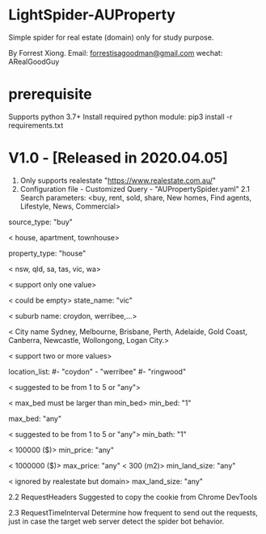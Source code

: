 # LightSpider-AUProperty
Simple spider for real estate (domain) only for study purpose.

By Forrest Xiong.
Email: forrestisagoodman@gmail.com
wechat: ARealGoodGuy

# prerequisite
Supports python 3.7+
Install required python module:
pip3 install -r requirements.txt


# V1.0  - [Released in 2020.04.05]
1. Only supports realestate "https://www.realestate.com.au/"
2. Configuration file - Customized Query - "AUPropertySpider.yaml"
2.1 Search parameters:
<buy, rent, sold, share, New homes, Find agents, Lifestyle, News, Commercial>

source_type: "buy"

< house, apartment, townhouse>

property_type: "house"

< nsw, qld, sa, tas, vic, wa>

< support only one value>

< could be empty>
state_name: "vic"

< suburb name: croydon, werribee,...>

< City name Sydney,  Melbourne, Brisbane, Perth, Adelaide, Gold Coast, Canberra, Newcastle, Wollongong, Logan City.>

< support two or more values>

location_list:
             #- "coydon"
             - "werribee"
             #- "ringwood"
             
< suggested to be from 1 to 5 or "any">

< max_bed must be larger than min_bed>
min_bed: "1"

max_bed: "any"

< suggested to be from 1 to 5 or "any">
min_bath: "1"

< 100000 ($)>
min_price: "any"

< 1000000 ($)>
max_price: "any"
< 300 (m2)>
min_land_size: "any"

< ignored by realestate but domain>
max_land_size: "any"


2.2 RequestHeaders
Suggested to copy the cookie from Chrome DevTools

2.3 RequestTimeInterval
Determine how frequent to send out the requests, just in case the target web server detect the spider bot behavior.

